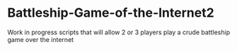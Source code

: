# Battleship-Game-of-the-Internet2
Work in progress scripts that will allow 2 or 3 players play a crude battleship game over the internet
